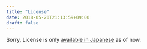 ```yaml
---
title: "License"
date: 2018-05-20T21:13:59+09:00
draft: false
---
```


Sorry, License is only [available in Japanese](/license/) as of now.

